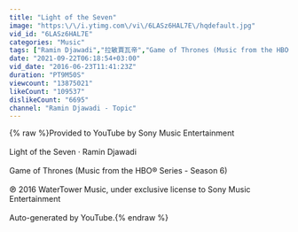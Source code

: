```yaml
---
title: "Light of the Seven"
image: "https:\/\/i.ytimg.com\/vi\/6LASz6HAL7E\/hqdefault.jpg"
vid_id: "6LASz6HAL7E"
categories: "Music"
tags: ["Ramin Djawadi","拉敏賈瓦帝","Game of Thrones (Music from the HBO® Series - Season 6)"]
date: "2021-09-22T06:18:54+03:00"
vid_date: "2016-06-23T11:41:23Z"
duration: "PT9M50S"
viewcount: "13875021"
likeCount: "109537"
dislikeCount: "6695"
channel: "Ramin Djawadi - Topic"
---
```

{% raw %}Provided to YouTube by Sony Music Entertainment<br /><br />Light of the Seven · Ramin Djawadi<br /><br />Game of Thrones (Music from the HBO® Series - Season 6)<br /><br />℗ 2016 WaterTower Music, under exclusive license to Sony Music Entertainment<br /><br />Auto-generated by YouTube.{% endraw %}
